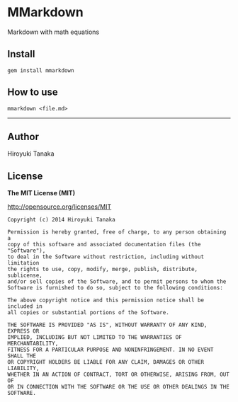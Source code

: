 # MMarkdown
Markdown with math equations

## Install
    gem install mmarkdown

## How to use
    mmarkdown <file.md>

----
## Author
Hiroyuki Tanaka

## License
**The MIT License (MIT)**

<http://opensource.org/licenses/MIT>

    Copyright (c) 2014 Hiroyuki Tanaka
    
    Permission is hereby granted, free of charge, to any person obtaining a
    copy of this software and associated documentation files (the "Software"),
    to deal in the Software without restriction, including without limitation
    the rights to use, copy, modify, merge, publish, distribute, sublicense,
    and/or sell copies of the Software, and to permit persons to whom the
    Software is furnished to do so, subject to the following conditions:
    
    The above copyright notice and this permission notice shall be included in
    all copies or substantial portions of the Software.
    
    THE SOFTWARE IS PROVIDED "AS IS", WITHOUT WARRANTY OF ANY KIND, EXPRESS OR
    IMPLIED, INCLUDING BUT NOT LIMITED TO THE WARRANTIES OF MERCHANTABILITY,
    FITNESS FOR A PARTICULAR PURPOSE AND NONINFRINGEMENT. IN NO EVENT SHALL THE
    OR COPYRIGHT HOLDERS BE LIABLE FOR ANY CLAIM, DAMAGES OR OTHER LIABILITY,
    WHETHER IN AN ACTION OF CONTRACT, TORT OR OTHERWISE, ARISING FROM, OUT OF
    OR IN CONNECTION WITH THE SOFTWARE OR THE USE OR OTHER DEALINGS IN THE
    SOFTWARE.

